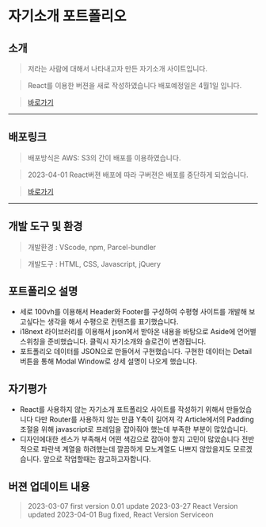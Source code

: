 # 자기소개 포트폴리오
## 소개
> 저라는 사람에 대해서 나타내고자 만든 자기소개 사이트입니다.

> React를 이용한 버젼을 새로 작성하였습니다 배포예정일은 4월1일 입니다. 

> [바로가기](https://github.com/Eundoe/eundoe-reactprofile)

---
## 배포링크
> 배포방식은 AWS: S3의 간이 배포를 이용하였습니다.

> 2023-04-01 React버젼 배포에 따라 구버젼은 배포를 중단하게 되었습니다. 

> [바로가기](http://eundoe-myintro.s3-website.ap-northeast-2.amazonaws.com/)
---
## 개발 도구 및 환경
> 개발환경 : VScode, npm, Parcel-bundler

> 개발도구 : HTML, CSS, Javascript, jQuery

## 포트폴리오 설명
* 세로 100vh를 이용해서 Header와 Footer를 구성하여 수평형 사이트를 개발해 보고싶다는 생각을 해서 수평으로 컨텐츠를 표기했습니다.
* i18next 라이브러리를 이용해서 json에서 받아온 내용을 바탕으로 Aside에 언어별 스위칭을 준비했습니다. 클릭시 자기소개와 슬로건이 변경됩니다.
* 포트폴리오 데이터를 JSON으로 만들어서 구현했습니다. 구현한 데이터는 Detail버튼을 통해 Modal Window로 상세 설명이 나오게 했습니다.

## 자기평가 
* React를 사용하지 않는 자기소개 포트폴리오 사이트를 작성하기 위해서 만들었습니다 다만 Router를 사용하지 않는 만큼 Y축이 길어져 각 Article에서의 Padding 조절을 위해 javascript로 프레임을 잡아줘야 했는데 부족한 부분이 많았습니다.
* 디자인에대한 센스가 부족해서 어떤 색감으로 잡아야 할지 고민이 많았습니다 전반적으로 파란색 계열을 하려했는데 깔끔하게 모노계열도 나쁘지 않았을지도 모르겠습니다. 앞으로 작업할때는 참고하고자합니다.

## 버젼 업데이트 내용
> 2023-03-07 first version 0.01 update
> 2023-03-27 React Version updated
> 2023-04-01 Bug fixed, React Version Serviceon
